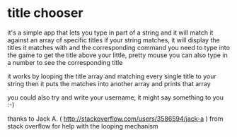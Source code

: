 # title chooser
it's a simple app that lets you type in part of a string and it will match it against an array of specific titles
if your string matches, it will display the titles it matches with and the corresponding command you need to type into the game to get the title above your little, pretty mouse
you can also type in a number to see the corresponding title

it works by looping the title array and matching every single title to your string
then it puts the matches into another array and prints that array

you could also try and write your username, it might say something to you :-)

thanks to Jack A. ( http://stackoverflow.com/users/3586594/jack-a ) from stack overflow for help with the looping mechanism
